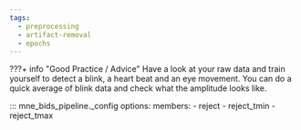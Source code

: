 ```yaml
---
tags:
  - preprocessing
  - artifact-removal
  - epochs
---
```


???+ info "Good Practice / Advice"
    Have a look at your raw data and train yourself to detect a blink, a heart
    beat and an eye movement.
    You can do a quick average of blink data and check what the amplitude looks
    like.

::: mne_bids_pipeline._config
    options:
      members:
        - reject
        - reject_tmin
        - reject_tmax

